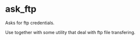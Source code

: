 # ask_ftp

Asks for ftp credentials.

Use together with some utility that deal with ftp file transfering.